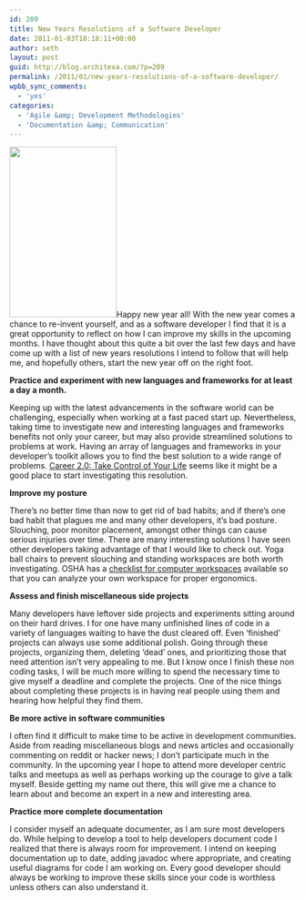 ```yaml
---
id: 209
title: New Years Resolutions of a Software Developer
date: 2011-01-03T18:18:11+00:00
author: seth
layout: post
guid: http://blog.architexa.com/?p=209
permalink: /2011/01/new-years-resolutions-of-a-software-developer/
wpbb_sync_comments:
  - 'yes'
categories:
  - 'Agile &amp; Development Methodologies'
  - 'Documentation &amp; Communication'
---
```

<!--S-ButtonZ 1.1.5 Start-->

<div style="float: left; width: 42px; padding-right: 10px; margin: 0 -52px 0 0; position: relative; left: -62px; top: 8px">
</div>

<!--S-ButtonZ 1.1.5 End-->

[<img class="alignright size-medium wp-image-210" title="lx3-fireworks-001" src="/assets/uploads/2011/01/lx3-fireworks-001-188x300.jpg" alt="" width="188" height="300" srcset="/assets/uploads/2011/01/lx3-fireworks-001-188x300.jpg 188w, /assets/uploads/2011/01/lx3-fireworks-001.jpg 370w" sizes="(max-width: 188px) 100vw, 188px" />](/assets/uploads/2011/01/lx3-fireworks-001.jpg)Happy new year all! With the new year comes a chance to re-invent yourself, and as a software developer I find that it is a great opportunity to reflect on how I can improve my skills in the upcoming months. I have thought about this quite a bit over the last few days and have come up with a list of new years resolutions I intend to follow that will help me, and hopefully others, start the new year off on the right foot.

**Practice and experiment with new languages and frameworks for at least a day a month.**
  
Keeping up with the latest advancements in the software world can be challenging, especially when working at a fast paced start up. Nevertheless, taking time to investigate new and interesting languages and frameworks benefits not only your career, but may also provide streamlined solutions to problems at work. Having an array of languages and frameworks in your developer&#8217;s toolkit allows you to find the best solution to a wide range of problems. [Career 2.0: Take Control of Your Life](http://www.lulu.com/product/paperback/career-20-take-control-of-your-life/4450405) seems like it might be a good place to start investigating this resolution.

<!--more-->

**Improve my posture**
  
There&#8217;s no better time than now to get rid of bad habits; and if there&#8217;s one bad habit that plagues me and many other developers, it&#8217;s bad posture. Slouching, poor monitor placement, amongst other things can cause serious injuries over time. There are many interesting solutions I have seen other developers taking advantage of that I would like to check out. Yoga ball chairs to prevent slouching and standing workspaces are both worth investigating. OSHA has a [checklist for computer workspaces](http://www.osha.gov/SLTC/etools/computerworkstations/checklist.html) available so that you can analyze your own workspace for proper ergonomics.

**Assess and finish miscellaneous side projects**
  
Many developers have leftover side projects and experiments sitting around on their hard drives. I for one have many unfinished lines of code in a variety of languages waiting to have the dust cleared off. Even &#8216;finished&#8217; projects can always use some additional polish. Going through these projects, organizing them, deleting &#8216;dead&#8217; ones, and prioritizing those that need attention isn&#8217;t very appealing to me. But I know once I finish these non coding tasks, I will be much more willing to spend the necessary time to give myself a deadline and complete the projects. One of the nice things about completing these projects is in having real people using them and hearing how helpful they find them.

**Be more active in software communities**
  
I often find it difficult to make time to be active in development communities. Aside from reading miscellaneous blogs and news articles and occasionally commenting on reddit or hacker news; I don&#8217;t participate much in the community. In the upcoming year I hope to attend more developer centric talks and meetups as well as perhaps working up the courage to give a talk myself. Beside getting my name out there, this will give me a chance to learn about and become an expert in a new and interesting area.

**Practice more complete documentation**
  
I consider myself an adequate documenter, as I am sure most developers do. While helping to develop a tool to help developers document code I realized that there is always room for improvement. I intend on keeping documentation up to date, adding javadoc where appropriate, and creating useful diagrams for code I am working on. Every good developer should always be working to improve these skills since your code is worthless unless others can also understand it.

<div style="clear:both;">
  &nbsp;
</div>